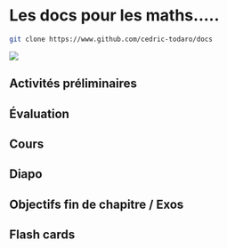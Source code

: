 # Les docs pour les maths.....

```bash
git clone https://www.github.com/cedric-todaro/docs
```

![](https://img.freepik.com/vecteurs-libre/tableau-elements-mathematiques_1411-88.jpg)

## Activités préliminaires

## Évaluation

## Cours

## Diapo

## Objectifs fin de chapitre / Exos

## Flash cards
